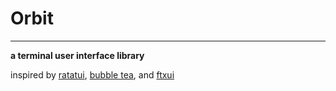 # Orbit
---
**a terminal user interface library**

inspired by [ratatui](https://github.com/ratatui-org/ratatui), [bubble tea](https://github.com/charmbracelet/bubbletea), and [ftxui](https://github.com/ArthurSonzogni/FTXUI)
